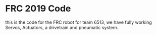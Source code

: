 # FRC 2019 Code
this is the code for the FRC robot for team 6513, we have fully working Servos, Actuators, a drivetrain and pneumatic system.

